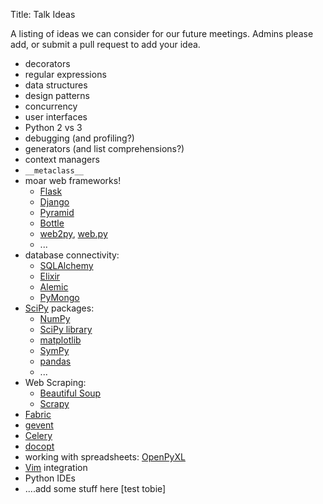 Title: Talk Ideas

A listing of ideas we can consider for our future meetings. Admins please add,
or submit a pull request to add your idea.

* decorators
* regular expressions
* data structures
* design patterns
* concurrency
* user interfaces
* Python 2 vs 3
* debugging (and profiling?)
* generators (and list comprehensions?)
* context managers
* `__metaclass__`
* moar web frameworks!
  * [Flask](http://flask.pocoo.org/)
  * [Django](https://www.djangoproject.com/)
  * [Pyramid](http://www.pylonsproject.org/projects/pyramid/about)
  * [Bottle](http://bottlepy.org/docs/dev/index.html)
  * [web2py](http://www.web2py.com/), [web.py](http://webpy.org/)
  * ...
* database connectivity:
  * [SQLAlchemy](http://www.sqlalchemy.org/)
  * [Elixir](http://elixir.ematia.de/trac/wiki)
  * [Alemic](http://alembic.readthedocs.org/en/latest/)
  * [PyMongo](http://api.mongodb.org/python/2.7rc0/)
* [SciPy](http://www.scipy.org/) packages:
  * [NumPy](http://www.numpy.org/)
  * [SciPy library](http://www.scipy.org/scipylib/index.html)
  * [matplotlib](http://matplotlib.org/)
  * [SymPy](http://sympy.org/en/index.html)
  * [pandas](http://pandas.pydata.org/)
  * ...
* Web Scraping:
  * [Beautiful Soup](http://www.crummy.com/software/BeautifulSoup/)
  * [Scrapy](http://scrapy.org/)
* [Fabric](http://www.fabfile.org/)
* [gevent](http://www.gevent.org/)
* [Celery](http://www.celeryproject.org/)
* [docopt](http://docopt.org/)
* working with spreadsheets: [OpenPyXL](http://pythonhosted.org/openpyxl/)
* [Vim](http://www.vim.org/) integration
* Python IDEs
* ....add some stuff here [test tobie]
